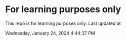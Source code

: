 # For learning purposes only
This repo is for learning purposes only.
Last updated at

Wednesday, January 24, 2024 4:44:37 PM

